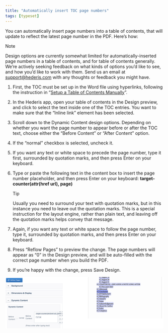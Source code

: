 ```yaml
---
title: "Automatically insert TOC page numbers"
tags: [typeset]
---
```

 
<html><body><section data-type="chapter" class="hsecchapter" data-hederis-type="hsecchapter" id="toc-page-numbers" data-pi-attrs="id: toc-page-numbers; data-tags: typeset;" role="doc-chapter" data-tags="typeset" data-author-name=" " data-book-title=" " title="Automatically insert TOC page numbers"><p class="hblkp" data-hederis-type="hblkp" id="p6pb9EkSB">You can automatically insert page numbers into a table of contents, that will update to reflect the latest page number in the PDF. Here&#8217;s how:</p><aside class="hwprbox box" data-hederis-type="hwprbox" id="pccN4jMNf" data-type="sidebar"><p class="hblktype" data-hederis-type="hblktype" id="pCqBKvYTy">Note</p><p class="hblkp" data-hederis-type="hblkp" id="parosayOT">Design options are currently somewhat limited for automatically-inserted page numbers in a table of contents, and for table of contents generally. We&#8217;re actively seeking feedback on what kinds of options you&#8217;d like to see, and how you&#8217;d like to work with them. Send us an email at <a href="mailto:support@hederis.com" class="hspana" data-hederis-type="hspana" id="pX8E3uiLw">support@hederis.com</a> with any thoughts or feedback you might have.</p></aside><ol class="hwprnumlist" data-hederis-type="hwprnumlist" id="pJH1cnWii"><li class="hblkoli" data-hederis-type="hblkoli" id="li8j5IsqF8"><p class="hblkoli" data-hederis-type="hblklip" id="poP8PIky6">First, the TOC must be set up in the Word file using hyperlinks, following the instruction in &#8220;<a href="{% link _docs/setup-a-toc.md %}" class="hspana" data-hederis-type="hspana" id="pSWwMDODy">Setup a Table of Contents Manually</a>&#8221;.</p></li><li class="hblkoli" data-hederis-type="hblkoli" id="liVQAXLSdK"><p class="hblkoli" data-hederis-type="hblklip" id="psqlIsUMa">In the Hederis app, open your table of contents in the Design preview, and click to select the text inside one of the TOC entries. You want to make sure that the &#8220;Inline link&#8221; element has been selected.</p></li><li class="hblkoli" data-hederis-type="hblkoli" id="liPWaiy0XG"><p class="hblkoli" data-hederis-type="hblklip" id="po9JPXzuQ">Scroll down to the Dynamic Content design options. Depending on whether you want the page number to appear before or after the TOC text, choose either the &#8220;Before Content&#8221; or &#8220;After Content&#8221; option.</p></li><li class="hblkoli" data-hederis-type="hblkoli" id="lic9sPYJH8"><p class="hblkoli" data-hederis-type="hblklip" id="pkDKZqA10">If the &#8220;normal&#8221; checkbox is selected, uncheck it.</p></li><li class="hblkoli" data-hederis-type="hblkoli" id="liBmBO98xY"><p class="hblkoli" data-hederis-type="hblklip" id="pGIHzuWr4">If you want any text or white space to precede the page number, type it first, surrounded by quotation marks, and then press Enter on your keyboard.</p></li><li class="hblkoli" data-hederis-type="hblkoli" id="liAILqOS21"><p class="hblkoli" data-hederis-type="hblklip" id="pCXazWM4e">Type or paste the following text in the content box to insert the page number placeholder, and then press Enter on your keyboard: <strong data-hederis-type="hspanstrong" id="pYlIYfDyS">target-<strong class="hspanstrong" data-hederis-type="hspanstrong" id="plPPBHevO">counter(attr(href url), page)</strong></strong></p><aside class="hwprbox box" data-hederis-type="hwprbox" id="pY3i7RM9f" data-type="sidebar"><p class="hblktype" data-hederis-type="hblktype" id="p24NUROrx">Tip</p><p class="hblkp" data-hederis-type="hblkp" id="pn0wZPbv2">Usually you need to surround your text with quotation marks, but in this instance you need to leave out the quotation marks. This is a special instruction for the layout engine, rather than plain text, and leaving off the quotation marks helps convey that message.</p></aside></li><li class="hblkoli" data-hederis-type="hblkoli" id="liHDqaNXjy"><p class="hblkoli" data-hederis-type="hblklip" id="pDaSSQcvn">Again, if you want any text or white space to follow the page number, type it, surrounded by quotation marks, and then press Enter on your keyboard.</p></li><li class="hblkoli" data-hederis-type="hblkoli" id="li3bTKs2PG"><p class="hblkoli" data-hederis-type="hblklip" id="pbKdDDOjq">Press &#8220;Reflow Pages&#8221; to preview the change. The page numbers will appear as &#8220;0&#8221; in the Design preview, and will be auto-filled with the correct page number when you build the PDF.</p></li><li class="hblkoli" data-hederis-type="hblkoli" id="liaAHty3Xz"><p class="hblkoli" data-hederis-type="hblklip" id="pYl67i4SN">If you&#8217;re happy with the change, press Save Design.</p></li></ol><img data-hederis-type="hblkimg" class="hblkimg" id="p3wpbhs3Q" src="/images/tocpagenum1.png" data-img-src="/images/tocpagenum1.png"/></section></body></html>
